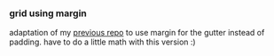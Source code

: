 ### grid using margin

adaptation of my <a href="https://github.com/heyheyjose/grid_test">previous repo</a> to use margin for the gutter instead of padding. have to do a little math with this version :)